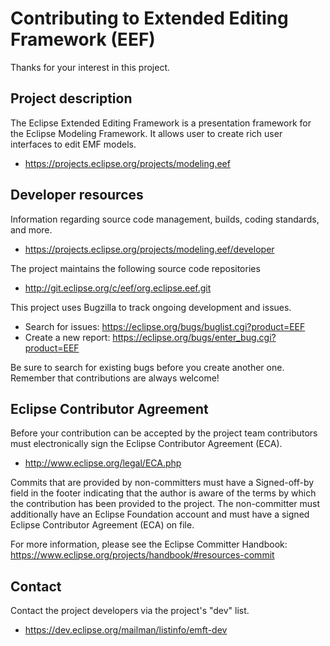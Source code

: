 # Contributing to Extended Editing Framework (EEF)

Thanks for your interest in this project.

## Project description

The Eclipse Extended Editing Framework is a presentation framework for the
Eclipse Modeling Framework. It allows user to create rich user interfaces to
edit EMF models.

* https://projects.eclipse.org/projects/modeling.eef

## Developer resources

Information regarding source code management, builds, coding standards, and
more.

* https://projects.eclipse.org/projects/modeling.eef/developer

The project maintains the following source code repositories

* http://git.eclipse.org/c/eef/org.eclipse.eef.git

This project uses Bugzilla to track ongoing development and issues.

* Search for issues: https://eclipse.org/bugs/buglist.cgi?product=EEF
* Create a new report: https://eclipse.org/bugs/enter_bug.cgi?product=EEF

Be sure to search for existing bugs before you create another one. Remember that
contributions are always welcome!

## Eclipse Contributor Agreement

Before your contribution can be accepted by the project team contributors must
electronically sign the Eclipse Contributor Agreement (ECA).

* http://www.eclipse.org/legal/ECA.php

Commits that are provided by non-committers must have a Signed-off-by field in
the footer indicating that the author is aware of the terms by which the
contribution has been provided to the project. The non-committer must
additionally have an Eclipse Foundation account and must have a signed Eclipse
Contributor Agreement (ECA) on file.

For more information, please see the Eclipse Committer Handbook:
https://www.eclipse.org/projects/handbook/#resources-commit

## Contact

Contact the project developers via the project's "dev" list.

* https://dev.eclipse.org/mailman/listinfo/emft-dev